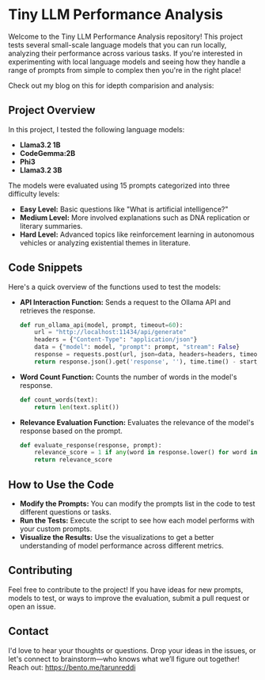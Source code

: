 # Tiny LLM Performance Analysis

Welcome to the Tiny LLM Performance Analysis repository! This project tests several small-scale language models that you can run locally, analyzing their performance across various tasks. If you're interested in experimenting with local language models and seeing how they handle a range of prompts from simple to complex then you're in the right place!

Check out my blog on this for idepth comparision and analysis: 

## Project Overview

In this project, I tested the following language models:
- **Llama3.2 1B**
- **CodeGemma:2B**
- **Phi3**
- **Llama3.2 3B**

The models were evaluated using 15 prompts categorized into three difficulty levels:
- **Easy Level:** Basic questions like "What is artificial intelligence?"
- **Medium Level:** More involved explanations such as DNA replication or literary summaries.
- **Hard Level:** Advanced topics like reinforcement learning in autonomous vehicles or analyzing existential themes in literature.


## Code Snippets

Here's a quick overview of the functions used to test the models:

- **API Interaction Function:** Sends a request to the Ollama API and retrieves the response.
    ```python
    def run_ollama_api(model, prompt, timeout=60):
        url = "http://localhost:11434/api/generate"
        headers = {"Content-Type": "application/json"}
        data = {"model": model, "prompt": prompt, "stream": False}
        response = requests.post(url, json=data, headers=headers, timeout=timeout)
        return response.json().get('response', ''), time.time() - start_time
    ```

- **Word Count Function:** Counts the number of words in the model's response.
    ```python
    def count_words(text):
        return len(text.split())
    ```

- **Relevance Evaluation Function:** Evaluates the relevance of the model's response based on the prompt.
    ```python
    def evaluate_response(response, prompt):
        relevance_score = 1 if any(word in response.lower() for word in prompt.lower().split()) else 0
        return relevance_score
    ```


## How to Use the Code
- **Modify the Prompts:** You can modify the prompts list in the code to test different questions or tasks.
- **Run the Tests:** Execute the script to see how each model performs with your custom prompts.
- **Visualize the Results:** Use the visualizations to get a better understanding of model performance across different metrics.

## Contributing
Feel free to contribute to the project! If you have ideas for new prompts, models to test, or ways to improve the evaluation, submit a pull request or open an issue.

## Contact
I'd love to hear your thoughts or questions. Drop your ideas in the issues, or let's connect to brainstorm—who knows what we’ll figure out together! Reach out: https://bento.me/tarunreddi

